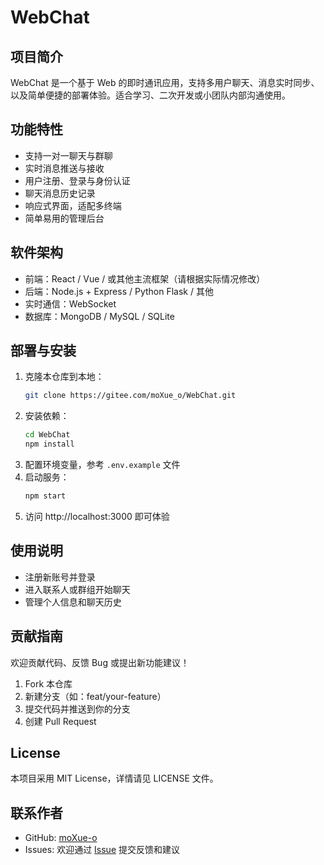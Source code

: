# WebChat

## 项目简介

WebChat 是一个基于 Web 的即时通讯应用，支持多用户聊天、消息实时同步、以及简单便捷的部署体验。适合学习、二次开发或小团队内部沟通使用。

## 功能特性

- 支持一对一聊天与群聊
- 实时消息推送与接收
- 用户注册、登录与身份认证
- 聊天消息历史记录
- 响应式界面，适配多终端
- 简单易用的管理后台

## 软件架构

- 前端：React / Vue / 或其他主流框架（请根据实际情况修改）
- 后端：Node.js + Express / Python Flask / 其他
- 实时通信：WebSocket
- 数据库：MongoDB / MySQL / SQLite

## 部署与安装

1. 克隆本仓库到本地：
   ```bash
   git clone https://gitee.com/moXue_o/WebChat.git
   ```
2. 安装依赖：
   ```bash
   cd WebChat
   npm install
   ```
3. 配置环境变量，参考 `.env.example` 文件
4. 启动服务：
   ```bash
   npm start
   ```
5. 访问 http://localhost:3000 即可体验

## 使用说明

- 注册新账号并登录
- 进入联系人或群组开始聊天
- 管理个人信息和聊天历史

## 贡献指南

欢迎贡献代码、反馈 Bug 或提出新功能建议！

1. Fork 本仓库
2. 新建分支（如：feat/your-feature）
3. 提交代码并推送到你的分支
4. 创建 Pull Request

## License

本项目采用 MIT License，详情请见 LICENSE 文件。

## 联系作者

- GitHub: [moXue-o](https://github.com/moXue-o)
- Issues: 欢迎通过 [Issue](https://github.com/moXue-o/WebChat/issues) 提交反馈和建议

